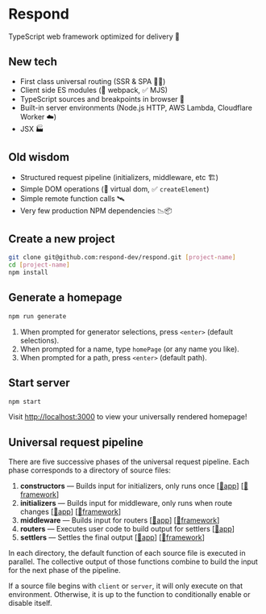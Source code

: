 # Respond

TypeScript web framework optimized for delivery 🚚

## New tech

- First class universal routing (SSR & SPA 🧖‍♀️)
- Client side ES modules (🚫 webpack, ✅ MJS)
- TypeScript sources and breakpoints in browser 🧘
- Built-in server environments (Node.js HTTP, AWS Lambda, Cloudflare Worker ☁️)
- JSX 🏭

## Old wisdom

- Structured request pipeline (initializers, middleware, etc 🏗️)
- Simple DOM operations (🚫 virtual dom, ✅ `createElement`)
- Simple remote function calls 🛰️
- Very few production NPM dependencies 📉📦

## Create a new project

```bash
git clone git@github.com:respond-dev/respond.git [project-name]
cd [project-name]
npm install
```

## Generate a homepage

```bash
npm run generate
```

1. When prompted for generator selections, press `<enter>` (default selections).
2. When prompted for a name, type `homePage` (or any name you like).
3. When prompted for a path, press `<enter>` (default path).

## Start server

```bash
npm start
```

Visit <http://localhost:3000> to view your universally rendered homepage!

## Universal request pipeline

There are five successive phases of the universal request pipeline. Each phase corresponds to a directory of source files:

1. **constructors** — Builds input for initializers, only runs once [[📁app](src/constructors)] [[📁framework](src/framework/constructors)]
2. **initializers** — Builds input for middleware, only runs when route changes [[📁app](src/initializers)] [[📁framework](src/framework/initializers)]
3. **middleware** — Builds input for routers [[📁app](src/middleware)] [[📁framework](src/framework/middleware)]
4. **routers** — Executes user code to build output for settlers [[📁app](src/routers)]
5. **settlers** — Settles the final output [[📁app](src/settlers)] [[📁framework](src/framework/settlers)]

In each directory, the default function of each source file is executed in parallel. The collective output of those functions combine to build the input for the next phase of the pipeline.

If a source file begins with `client` or `server`, it will only execute on that environment. Otherwise, it is up to the function to conditionally enable or disable itself.

